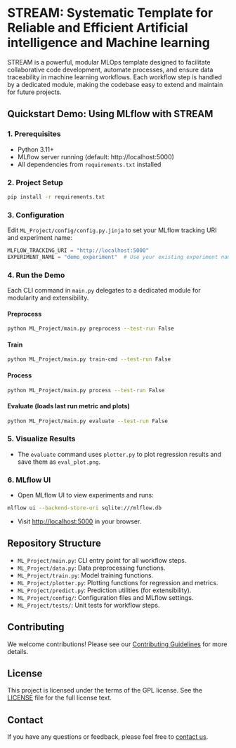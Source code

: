# STREAM: Systematic Template for Reliable and Efficient Artificial intelligence and Machine learning

STREAM is a powerful, modular MLOps template designed to facilitate collaborative code development, automate processes, and ensure data traceability in machine learning workflows. Each workflow step is handled by a dedicated module, making the codebase easy to extend and maintain for future projects.

## Quickstart Demo: Using MLflow with STREAM

### 1. Prerequisites

- Python 3.11+
- MLflow server running (default: http://localhost:5000)
- All dependencies from `requirements.txt` installed

### 2. Project Setup

```sh
pip install -r requirements.txt
```

### 3. Configuration

Edit `ML_Project/config/config.py.jinja` to set your MLflow tracking URI and experiment name:

```python
MLFLOW_TRACKING_URI = "http://localhost:5000"
EXPERIMENT_NAME = "demo_experiment"  # Use your existing experiment name
```

### 4. Run the Demo

Each CLI command in `main.py` delegates to a dedicated module for modularity and extensibility.

#### Preprocess

```sh
python ML_Project/main.py preprocess --test-run False
```

#### Train

```sh
python ML_Project/main.py train-cmd --test-run False
```

#### Process

```sh
python ML_Project/main.py process --test-run False
```

#### Evaluate (loads last run metric and plots)

```sh
python ML_Project/main.py evaluate --test-run False
```

### 5. Visualize Results

- The `evaluate` command uses `plotter.py` to plot regression results and save them as `eval_plot.png`.

### 6. MLflow UI

- Open MLflow UI to view experiments and runs:
```sh
mlflow ui --backend-store-uri sqlite:///mlflow.db
```
- Visit [http://localhost:5000](http://localhost:5000) in your browser.

## Repository Structure

- `ML_Project/main.py`: CLI entry point for all workflow steps.
- `ML_Project/data.py`: Data preprocessing functions.
- `ML_Project/train.py`: Model training functions.
- `ML_Project/plotter.py`: Plotting functions for regression and metrics.
- `ML_Project/predict.py`: Prediction utilities (for extensibility).
- `ML_Project/config/`: Configuration files and MLflow settings.
- `ML_Project/tests/`: Unit tests for workflow steps.

## Contributing

We welcome contributions! Please see our [Contributing Guidelines](CONTRIBUTING.md) for more details.

## License

This project is licensed under the terms of the GPL license. See the [LICENSE](../LICENSE) file for the full license text.

## Contact

If you have any questions or feedback, please feel free to [contact us](mailto:ryangodwin@uab.edu).
